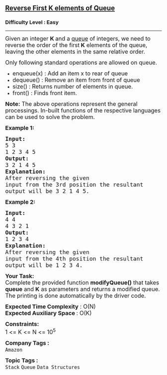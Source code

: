 <h2><a href="https://www.geeksforgeeks.org/problems/reverse-first-k-elements-of-queue/1?utm_source=geeksforgeeks&utm_medium=newui_home&utm_campaign=potd">Reverse First K elements of Queue</a></h2><h3>Difficulty Level : Easy</h3><hr><div class="problems_problem_content__Xm_eO"><p><span style="font-size: 18px;">Given an integer <strong>K </strong>and a&nbsp;<a href="http://www.geeksforgeeks.org/queue-data-structure/">queue</a>&nbsp;of integers, we need to reverse the order of the first<strong> K</strong> elements of the queue, leaving the other elements in the same relative order.</span></p>
<p><span style="font-size: 18px;">Only following standard operations are allowed on queue.</span></p>
<ul>
<li><span style="font-size: 18px;">enqueue(x) : Add an item x to rear of queue</span></li>
<li><span style="font-size: 18px;">dequeue() : Remove an item from front of queue</span></li>
<li><span style="font-size: 18px;">size() : Returns number of elements in queue.</span></li>
<li><span style="font-size: 18px;">front() : Finds front item.<br></span></li>
</ul>
<p><strong style="font-size: 18px;">Note:</strong><span style="font-size: 18px;">&nbsp;The above operations represent the general processings. In-built functions of the respective languages can be used to solve the problem.</span></p>
<p><strong><span style="font-size: 18px;">Example 1:</span></strong></p>
<pre><strong><span style="font-size: 18px;">Input:
</span></strong><span style="font-size: 18px;">5 3
1 2 3 4 5
<strong>Output: 
</strong>3 2 1 4 5
<strong>Explanation: 
</strong>After reversing the given
input from the 3rd position the resultant
output will be 3 2 1 4 5.</span>
</pre>
<p><strong><span style="font-size: 18px;">Example 2:</span></strong></p>
<pre><strong><span style="font-size: 18px;">Input:
</span></strong><span style="font-size: 18px;">4 4
4 3 2 1
<strong>Output: 
</strong>1 2 3 4
<strong>Explanation: 
</strong>After reversing the given
input from the 4th position the resultant
output will be 1 2 3 4.</span></pre>
<p><strong><span style="font-size: 18px;">Your Task:</span></strong><br><span style="font-size: 18px;">Complete the provided function <strong>modifyQueue()</strong> that takes <strong>queue</strong> and <strong>K</strong> as parameters and returns a modified queue. The printing is done automatically by the driver code.</span></p>
<p><span style="font-size: 18px;"><strong>Expected Time Complexity</strong> : O(N)<br><strong>Expected Auxiliary Space </strong>: O(K)</span></p>
<p><span style="font-size: 18px;"><strong>Constraints:</strong><br>1 &lt;= K &lt;= N &lt;= 10<sup>5</sup></span></p></div><p><span style=font-size:18px><strong>Company Tags : </strong><br><code>Amazon</code>&nbsp;<br><p><span style=font-size:18px><strong>Topic Tags : </strong><br><code>Stack</code>&nbsp;<code>Queue</code>&nbsp;<code>Data Structures</code>&nbsp;